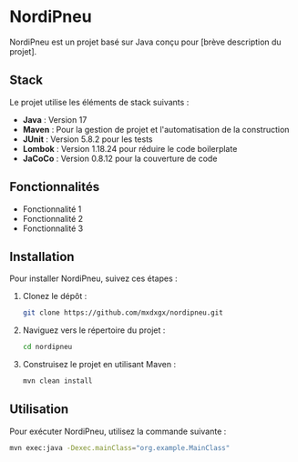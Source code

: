 # NordiPneu

NordiPneu est un projet basé sur Java conçu pour [brève description du projet].

## Stack

Le projet utilise les éléments de stack suivants :

- **Java** : Version 17
- **Maven** : Pour la gestion de projet et l'automatisation de la construction
- **JUnit** : Version 5.8.2 pour les tests
- **Lombok** : Version 1.18.24 pour réduire le code boilerplate
- **JaCoCo** : Version 0.8.12 pour la couverture de code

## Fonctionnalités

- Fonctionnalité 1
- Fonctionnalité 2
- Fonctionnalité 3

## Installation

Pour installer NordiPneu, suivez ces étapes :

1. Clonez le dépôt :
    ```bash
    git clone https://github.com/mxdxgx/nordipneu.git
    ```
2. Naviguez vers le répertoire du projet :
    ```bash
    cd nordipneu
    ```
3. Construisez le projet en utilisant Maven :
    ```bash
    mvn clean install
    ```

## Utilisation

Pour exécuter NordiPneu, utilisez la commande suivante :
```bash
mvn exec:java -Dexec.mainClass="org.example.MainClass"
